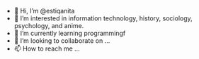 - 👋 Hi, I’m @estiqanita
- 👀 I’m interested in information technology, history, sociology, psychology, and anime.
- 🌱 I’m currently learning programmingf
- 💞️ I’m looking to collaborate on ...
- 📫 How to reach me ...

<!---
estiqanita/estiqanita is a ✨ special ✨ repository because its `README.md` (this file) appears on your GitHub profile.
You can click the Preview link to take a look at your changes.
--->
